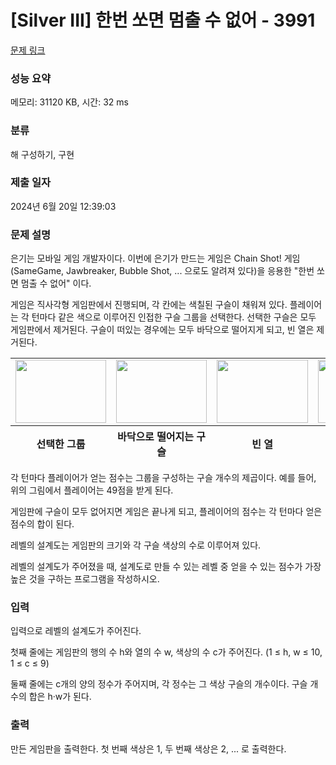 # [Silver III] 한번 쏘면 멈출 수 없어 - 3991 

[문제 링크](https://www.acmicpc.net/problem/3991) 

### 성능 요약

메모리: 31120 KB, 시간: 32 ms

### 분류

해 구성하기, 구현

### 제출 일자

2024년 6월 20일 12:39:03

### 문제 설명

<p>은기는 모바일 게임 개발자이다. 이번에 은기가 만드는 게임은 Chain Shot! 게임 (SameGame, Jawbreaker, Bubble Shot, ... 으로도 알려져 있다)을 응용한 "한번 쏘면 멈출 수 없어" 이다.</p>

<p>게임은 직사각형 게임판에서 진행되며, 각 칸에는 색칠된 구슬이 채워져 있다. 플레이어는 각 턴마다 같은 색으로 이루어진 인접한 구슬 그룹을 선택한다. 선택한 구슬은 모두 게임판에서 제거된다. 구슬이 떠있는 경우에는 모두 바닥으로 떨어지게 되고, 빈 열은 제거된다.</p>

<table class="table table-bordered td-center th-center" style="width:100%;">
	<tbody>
		<tr>
			<td><img alt="" src="https://upload.acmicpc.net/0de1c91f-73ee-4267-abe3-92ac506ccd84/-/crop/290x202/0,0/-/preview/" style="width: 145px; height: 101px;"></td>
			<td><img alt="" src="https://upload.acmicpc.net/0de1c91f-73ee-4267-abe3-92ac506ccd84/-/crop/289x202/318,0/-/preview/" style="width: 145px; height: 101px;"></td>
			<td><img alt="" src="https://upload.acmicpc.net/0de1c91f-73ee-4267-abe3-92ac506ccd84/-/crop/291x202/634,0/-/preview/" style="width: 146px; height: 101px;"></td>
			<td><img alt="" src="https://upload.acmicpc.net/0de1c91f-73ee-4267-abe3-92ac506ccd84/-/crop/246x202/946,0/-/preview/" style="width: 123px; height: 101px;"></td>
		</tr>
	</tbody>
	<tfoot>
		<tr>
			<th>선택한 그룹</th>
			<th>바닥으로 떨어지는 구슬</th>
			<th>빈 열</th>
			<th>최종 상태</th>
		</tr>
	</tfoot>
</table>

<p>각 턴마다 플레이어가 얻는 점수는 그룹을 구성하는 구슬 개수의 제곱이다. 예를 들어, 위의 그림에서 플레이어는 49점을 받게 된다.</p>

<p>게임판에 구슬이 모두 없어지면 게임은 끝나게 되고, 플레이어의 점수는 각 턴마다 얻은 점수의 합이 된다.</p>

<p>레벨의 설계도는 게임판의 크기와 각 구슬 색상의 수로 이루어져 있다.</p>

<p>레벨의 설계도가 주어졌을 때, 설계도로 만들 수 있는 레벨 중 얻을 수 있는 점수가 가장 높은 것을 구하는 프로그램을 작성하시오. </p>

### 입력 

 <p>입력으로 레벨의 설계도가 주어진다.</p>

<p>첫째 줄에는 게임판의 행의 수 h와 열의 수 w, 색상의 수 c가 주어진다. (1 ≤ h, w ≤ 10, 1 ≤ c ≤ 9)</p>

<p>둘째 줄에는 c개의 양의 정수가 주어지며, 각 정수는 그 색상 구슬의 개수이다. 구슬 개수의 합은 h·w가 된다.</p>

### 출력 

 <p>만든 게임판을 출력한다. 첫 번째 색상은 1, 두 번째 색상은 2, ... 로 출력한다.</p>

